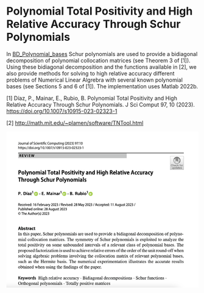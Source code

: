 # Polynomial Total Positivity and High Relative Accuracy Through Schur Polynomials

In [BD_Polynomial_bases](https://github.com/BeatrizRubio/Article_JSC_2023/tree/main/BD_Polynomial_bases) Schur polynomials are used to provide a bidiagonal decomposition of polynomial collocation matrices (see Theorem 3 of [1]).  Using these bidiagonal decomposition and the functions available in [2], we also provide methods for solving to high relative accuracy  different problems of Numerical Linear Algrebra with several known polynomial bases (see Sections 5  and 6 of [1]). The implementation uses Matlab 2022b.

[1] Díaz, P., Mainar, E., Rubio, B. Polynomial Total Positivity and High Relative Accuracy Through Schur Polynomials. J Sci Comput 97, 10 (2023). https://doi.org/10.1007/s10915-023-02323-1

[2] http://math.mit.edu/~plamen/software/TNTool.html



![paper_banner](banner.png)


